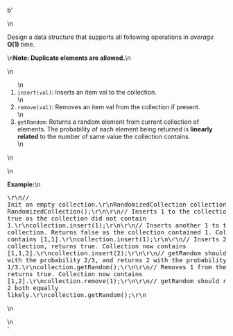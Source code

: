 b'<div class="question-description">\n<p><p>Design a data structure that supports all following operations in <i>average</i> <b>O(1)</b> time.</p>\n<b>Note: Duplicate elements are allowed.</b>\n<p>\n<ol>\n<li><code>insert(val)</code>: Inserts an item val to the collection.</li>\n<li><code>remove(val)</code>: Removes an item val from the collection if present.</li>\n<li><code>getRandom</code>: Returns a random element from current collection of elements. The probability of each element being returned is <b>linearly related</b> to the number of same value the collection contains.</li>\n</ol>\n</p>\n<p><b>Example:</b>\n<pre>\r\n// Init an empty collection.\r\nRandomizedCollection collection = new RandomizedCollection();\r\n\r\n// Inserts 1 to the collection. Returns true as the collection did not contain 1.\r\ncollection.insert(1);\r\n\r\n// Inserts another 1 to the collection. Returns false as the collection contained 1. Collection now contains [1,1].\r\ncollection.insert(1);\r\n\r\n// Inserts 2 to the collection, returns true. Collection now contains [1,1,2].\r\ncollection.insert(2);\r\n\r\n// getRandom should return 1 with the probability 2/3, and returns 2 with the probability 1/3.\r\ncollection.getRandom();\r\n\r\n// Removes 1 from the collection, returns true. Collection now contains [1,2].\r\ncollection.remove(1);\r\n\r\n// getRandom should return 1 and 2 both equally likely.\r\ncollection.getRandom();\r\n</pre>\n</p></p>\n</div>'